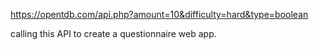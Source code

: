 https://opentdb.com/api.php?amount=10&difficulty=hard&type=boolean

calling this API to create a questionnaire web app.